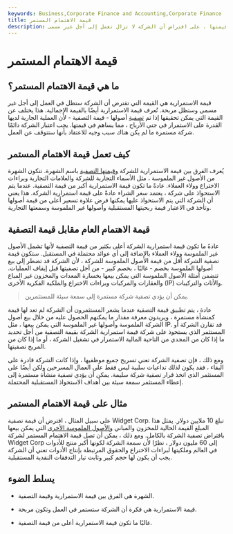 ```yaml
---
keywords: Business,Corporate Finance and Accounting,Corporate Finance
title: قيمة الاهتمام المستمر
description: القيمة المستمرة للشركة هي قيمتها ، على افتراض أن الشركة لا تزال تعمل إلى أجل غير مسمى.
---
```


# قيمة الاهتمام المستمر
## ما هي قيمة الاهتمام المستمر؟

قيمة الاستمرارية هي القيمة التي تفترض أن الشركة ستظل في العمل إلى أجل غير مسمى وستظل مربحة. تُعرف قيمة الاستمرارية أيضًا بالقيمة الإجمالية. هذا يختلف عن القيمة التي يمكن تحقيقها إذا تم [تصفية](/liquidate) أصولها - قيمة التصفية - لأن العملية الجارية لديها القدرة على الاستمرار في جني الأرباح ، مما يساهم في قيمتها. يجب اعتبار الشركة دائمًا شركة مستمرة ما لم يكن هناك سبب وجيه للاعتقاد بأنها ستتوقف عن العمل.

## كيف تعمل قيمة الاهتمام المستمر

يُعرف الفرق بين قيمة الاستمرارية للشركة [وقيمتها التصفية](/liquidation-value) باسم الشهرة. تتكون الشهرة من الأصول غير الملموسة ، مثل الأسماء التجارية للشركة والعلامات التجارية وبراءات الاختراع وولاء العملاء. عادةً ما تكون قيمة الاستمرارية أكبر من قيمة التصفية. عندما يتم الاستحواذ على شركة ، يعتمد سعر الشراء عادةً على قيمة استمرارية الشركة. هذا يعني أن الشركة التي يتم الاستحواذ عليها يمكنها فرض علاوة تسعير أعلى من قيمة أصولها وتأخذ في الاعتبار قيمة ربحيتها المستقبلية وأصولها غير الملموسة وسمعتها التجارية.

## قيمة الاهتمام العام مقابل قيمة التصفية

عادةً ما تكون قيمة استمرارية الشركة أعلى بكثير من قيمة التصفية لأنها تشمل الأصول غير الملموسة وولاء العملاء بالإضافة إلى أي عوائد محتملة في المستقبل. ستكون قيمة تصفية الشركة أقل من قيمة الأصول الملموسة للشركة ، لأن الشركة قد تضطر إلى بيع أصولها الملموسة بخصم - غالبًا ، بخصم كبير - من أجل تصفيتها قبل إيقاف العمليات. تتضمن أمثلة الأصول الملموسة التي يمكن بيعها بخسارة المعدات والمخزون غير المباع والعقارات والمركبات وبراءات الاختراع والملكية الفكرية الأخرى (IP) والأثاث والتركيبات.

> يمكن أن يؤدي تصفية شركة مستمرة إلى سمعة سيئة للمستثمرين.

>

عادة ، يتم تطبيق قيمة التصفية عندما يشعر المستثمرون أن الشركة لم تعد لها قيمة كمنشأة مستمرة ، ويريدون معرفة مقدار ما يمكنهم الحصول عليه من خلال بيع أصول الشركة الملموسة وأصولها غير الملموسة التي يمكن بيعها ، مثل IP. قد تقارن الشركة أو المستثمر الذي يستحوذ على شركة قيمة استمرارية الشركة بقيمة التصفية من أجل تحديد ما إذا كان من المجدي من الناحية المالية الاستمرار في تشغيل الشركة ، أو ما إذا كان من المربح تصفيتها.

ومع ذلك ، فإن تصفية الشركة تعني تسريح جميع موظفيها ، وإذا كانت الشركة قادرة على البقاء ، فقد يكون لذلك تداعيات سلبية ليس فقط على العمال المسرحين ولكن أيضًا على المستثمر الذي اتخذ قرار تصفية شركة سليمة. يمكن أن يؤدي تصفية منشأة مستمرة إلى إعطاء المستثمر سمعة سيئة بين أهداف الاستحواذ المستقبلية المحتملة.

## مثال على قيمة الاهتمام المستمر

على سبيل المثال ، افترض أن قيمة تصفية Widget Corp. تبلغ 10 ملايين دولار. يمثل هذا المبلغ القيمة الحالية للمخزون والمباني [والأصول الملموسة الأخرى](/tangibleasset) التي يمكن بيعها بافتراض تصفية الشركة بالكامل. ومع ذلك ، يمكن أن تصل قيمة الاهتمام المستمر لشركة Widget Corp إلى 60 مليون دولار ، نظرًا لأن سمعة الشركة لكونها أكبر منتج للأدوات في العالم وملكيتها لبراءات الاختراع والحقوق المرتبطة بإنتاج الأدوات تعني أن الشركة يجب أن يكون لها حجم كبير وثابت تيار التدفقات النقدية المستقبلية.

## يسلط الضوء

- الشهرة هي الفرق بين قيمة الاستمرارية وقيمة التصفية.

- قيمة الاستمرارية هي فكرة أن الشركة ستستمر في العمل وتكون مربحة.

- غالبًا ما تكون قيمة الاستمرارية أعلى من قيمة التصفية.

